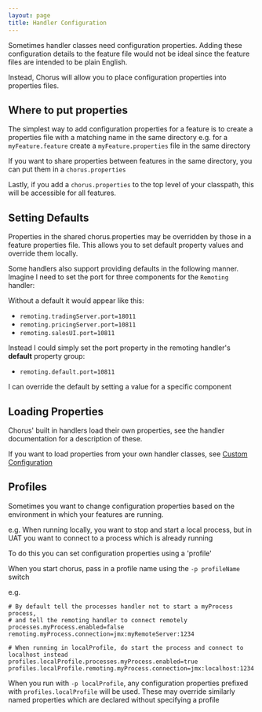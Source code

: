 ```yaml
---
layout: page
title: Handler Configuration
---
```


Sometimes handler classes need configuration properties.
Adding these configuration details to the feature file would not be ideal since the feature files are intended to be plain English.

Instead, Chorus will allow you to place configuration properties into properties files.

## Where to put properties ##

The simplest way to add configuration properties for a feature is to create a properties file with a matching name in the same directory
e.g. for a `myFeature.feature` create a `myFeature.properties` file in the same directory

If you want to share properties between features in the same directory, you can put them in a `chorus.properties`

Lastly, if you add a `chorus.properties` to the top level of your classpath, this will be accessible for all features.

## Setting Defaults ##

Properties in the shared chorus.properties may be overridden by those in a feature properties file.
This allows you to set default property values and override them locally.

Some handlers also support providing defaults in the following manner.
Imagine I need to set the port for three components for the `Remoting` handler:

Without a default it would appear like this:

* `remoting.tradingServer.port=18011`
* `remoting.pricingServer.port=10811`
* `remoting.salesUI.port=10811`

Instead I could simply set the port property in the remoting handler's **default** property group:

* `remoting.default.port=10811`

I can override the default by setting a value for a specific component

## Loading Properties ##

Chorus' built in handlers load their own properties, see the handler documentation for a description of these.

If you want to load properties from your own handler classes, see [Custom Configuration](/pages/Handlers/CustomConfiguration)

## Profiles ##

Sometimes you want to change configuration properties based on the environment in which your features are running.

e.g. When running locally, you want to stop and start a local process, but in UAT you want to connect to a process which is already running

To do this you can set configuration properties using a 'profile'

When you start chorus, pass in a profile name using the `-p profileName` switch

e.g.

    # By default tell the processes handler not to start a myProcess process,
    # and tell the remoting handler to connect remotely
    processes.myProcess.enabled=false
    remoting.myProcess.connection=jmx:myRemoteServer:1234

    # When running in localProfile, do start the process and connect to localhost instead
    profiles.localProfile.processes.myProcess.enabled=true
    profiles.localProfile.remoting.myProcess.connection=jmx:localhost:1234


When you run with `-p localProfile`, any configuration properties prefixed with `profiles.localProfile` will be used.
These may override similarly named properties which are declared without specifying a profile



